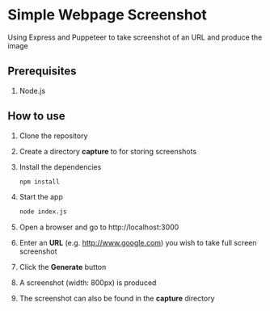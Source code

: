 # Simple Webpage Screenshot

Using Express and Puppeteer to take screenshot of an URL and produce the image

## Prerequisites

1. Node.js

## How to use

1. Clone the repository
1. Create a directory **capture** to for storing screenshots
1. Install the dependencies

    ```bash
    npm install
    ```

1. Start the app

    ```bash
    node index.js
    ```

1. Open a browser and go to http://localhost:3000
1. Enter an **URL** (e.g. http://www.google.com) you wish to take full screen screenshot
1. Click the **Generate** button
1. A screenshot (width: 800px) is produced
1. The screenshot can also be found in the **capture** directory